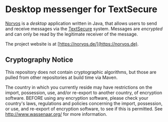# Desktop messenger for TextSecure

[Norvos](https://norvos.de) is a *desktop* application written in Java, that allows users to send and receive messages via the [TextSecure](https://github.com/WhisperSystems/TextSecure) system. Messages are *encrypted* and can only be read by the legitimate receiver of the message.

The project website is at [https://norvos.de/](https://norvos.de).


## Cryptography Notice
This repository does not contain cryptographic algorithms, but those are pulled from other repositories at build time via Maven.

The country in which you currently reside may have restrictions on the import, possession, use, and/or re-export to another country, of encryption software. BEFORE using any encryption software, please check your country's laws, regulations and policies concerning the import, possession, or use, and re-export of encryption software, to see if this is permitted. See http://www.wassenaar.org/ for more information.
